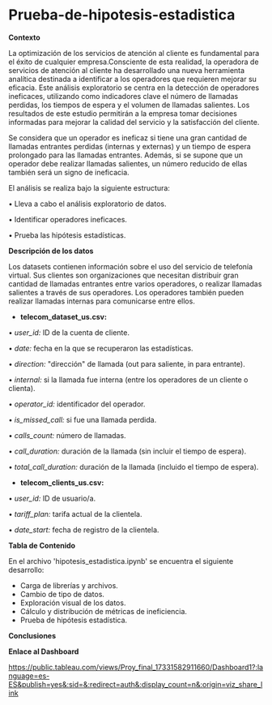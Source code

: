 # Prueba-de-hipotesis-estadistica

__Contexto__

La optimización de los servicios de atención al cliente es fundamental para el éxito de cualquier empresa.Consciente de esta realidad, la operadora de servicios de atención al cliente ha desarrollado una nueva herramienta analítica destinada a identificar a los operadores que requieren mejorar su eficacia. Este análisis exploratorio se centra en la detección de operadores ineficaces, utilizando como indicadores clave el número de llamadas perdidas, los tiempos de espera y el volumen de llamadas salientes. Los resultados de este estudio permitirán a la empresa tomar decisiones informadas para mejorar la calidad del servicio y la satisfacción del cliente.

Se considera que un operador es ineficaz si tiene una gran cantidad de llamadas entrantes perdidas (internas y externas) y un tiempo de espera prolongado para las llamadas entrantes. Además, si se supone que un operador debe realizar llamadas salientes, un número reducido de ellas también será un signo de ineficacia.

El análisis se realiza bajo la siguiente estructura:

•	Lleva a cabo el análisis exploratorio de datos.

•	Identificar operadores ineficaces.

•	Prueba las hipótesis estadísticas.

__Descripción de los datos__

Los datasets contienen información sobre el uso del servicio de telefonía virtual. Sus clientes son organizaciones que necesitan distribuir gran cantidad de llamadas entrantes entre varios operadores, o realizar llamadas salientes a través de sus operadores. Los operadores también pueden realizar llamadas internas para comunicarse entre ellos. 

- __telecom_dataset_us.csv:__

•	_user_id:_ ID de la cuenta de cliente.

•	_date:_ fecha en la que se recuperaron las estadísticas.

•	_direction:_ "dirección" de llamada (out para saliente, in para entrante).

•	_internal:_ si la llamada fue interna (entre los operadores de un cliente o clienta).

•	_operator_id:_ identificador del operador.

•	_is_missed_call:_ si fue una llamada perdida.

•	_calls_count:_ número de llamadas.

•	_call_duration:_ duración de la llamada (sin incluir el tiempo de espera).

•	_total_call_duration:_ duración de la llamada (incluido el tiempo de espera).

- __telecom_clients_us.csv:__

•	_user_id:_ ID de usuario/a.

•	_tariff_plan:_ tarifa actual de la clientela.

•	_date_start:_ fecha de registro de la clientela.

__Tabla de Contenido__

En el archivo 'hipotesis_estadistica.ipynb' se encuentra el siguiente desarrollo:

- Carga de librerías y archivos.
- Cambio de tipo de datos.
- Exploración visual de los datos.
- Cálculo y distribución de métricas de ineficiencia.
- Prueba de hipótesis estadística.

__Conclusiones__

__Enlace al Dashboard__

https://public.tableau.com/views/Proy_final_17331582911660/Dashboard1?:language=es-ES&publish=yes&:sid=&:redirect=auth&:display_count=n&:origin=viz_share_link





